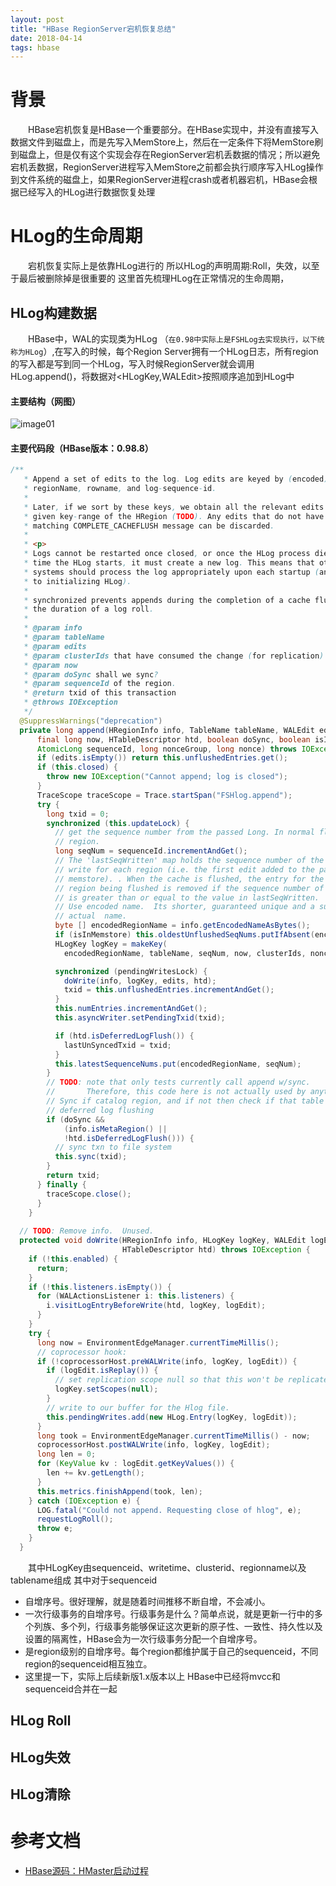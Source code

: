 ```yaml
---
layout: post
title: "HBase RegionServer宕机恢复总结"
date: 2018-04-14
tags: hbase
---
```


# 背景
&emsp;&emsp;HBase宕机恢复是HBase一个重要部分。在HBase实现中，并没有直接写入数据文件到磁盘上，而是先写入MemStore上，然后在一定条件下将MemStore刷到磁盘上，但是仅有这个实现会存在RegionServer宕机丢数据的情况；所以避免宕机丢数据，RegionServer进程写入MemStore之前都会执行顺序写入HLog操作到文件系统的磁盘上，如果RegionServer进程crash或者机器宕机，HBase会根据已经写入的HLog进行数据恢复处理

# HLog的生命周期
&emsp;&emsp;宕机恢复实际上是依靠HLog进行的 所以HLog的声明周期:Roll，失效，以至于最后被删除掉是很重要的 这里首先梳理HLog在正常情况的生命周期，

## HLog构建数据
&emsp;&emsp;HBase中，WAL的实现类为HLog （`在0.98中实际上是FSHLog去实现执行，以下统称为HLog`）,在写入的时候，每个Region Server拥有一个HLog日志，所有region的写入都是写到同一个HLog，写入时候RegionServer就会调用HLog.append()，将数据对<HLogKey,WALEdit>按照顺序追加到HLog中
#### 主要结构（网图）
![image01](https://igithu.github.io/summary/images/hlog.png)

#### 主要代码段（HBase版本：0.98.8）
```java
/**
   * Append a set of edits to the log. Log edits are keyed by (encoded)
   * regionName, rowname, and log-sequence-id.
   *
   * Later, if we sort by these keys, we obtain all the relevant edits for a
   * given key-range of the HRegion (TODO). Any edits that do not have a
   * matching COMPLETE_CACHEFLUSH message can be discarded.
   *
   * <p>
   * Logs cannot be restarted once closed, or once the HLog process dies. Each
   * time the HLog starts, it must create a new log. This means that other
   * systems should process the log appropriately upon each startup (and prior
   * to initializing HLog).
   *
   * synchronized prevents appends during the completion of a cache flush or for
   * the duration of a log roll.
   *
   * @param info
   * @param tableName
   * @param edits
   * @param clusterIds that have consumed the change (for replication)
   * @param now
   * @param doSync shall we sync?
   * @param sequenceId of the region.
   * @return txid of this transaction
   * @throws IOException
   */
  @SuppressWarnings("deprecation")
  private long append(HRegionInfo info, TableName tableName, WALEdit edits, List<UUID> clusterIds,
      final long now, HTableDescriptor htd, boolean doSync, boolean isInMemstore, 
      AtomicLong sequenceId, long nonceGroup, long nonce) throws IOException {
      if (edits.isEmpty()) return this.unflushedEntries.get();
      if (this.closed) {
        throw new IOException("Cannot append; log is closed");
      }
      TraceScope traceScope = Trace.startSpan("FSHlog.append");
      try {
        long txid = 0;
        synchronized (this.updateLock) {
          // get the sequence number from the passed Long. In normal flow, it is coming from the
          // region.
          long seqNum = sequenceId.incrementAndGet();
          // The 'lastSeqWritten' map holds the sequence number of the oldest
          // write for each region (i.e. the first edit added to the particular
          // memstore). . When the cache is flushed, the entry for the
          // region being flushed is removed if the sequence number of the flush
          // is greater than or equal to the value in lastSeqWritten.
          // Use encoded name.  Its shorter, guaranteed unique and a subset of
          // actual  name.
          byte [] encodedRegionName = info.getEncodedNameAsBytes();
          if (isInMemstore) this.oldestUnflushedSeqNums.putIfAbsent(encodedRegionName, seqNum);
          HLogKey logKey = makeKey(
            encodedRegionName, tableName, seqNum, now, clusterIds, nonceGroup, nonce);

          synchronized (pendingWritesLock) {
            doWrite(info, logKey, edits, htd);
            txid = this.unflushedEntries.incrementAndGet();
          }
          this.numEntries.incrementAndGet();
          this.asyncWriter.setPendingTxid(txid);

          if (htd.isDeferredLogFlush()) {
            lastUnSyncedTxid = txid;
          }
          this.latestSequenceNums.put(encodedRegionName, seqNum);
        }
        // TODO: note that only tests currently call append w/sync.
        //       Therefore, this code here is not actually used by anything.
        // Sync if catalog region, and if not then check if that table supports
        // deferred log flushing
        if (doSync &&
            (info.isMetaRegion() ||
            !htd.isDeferredLogFlush())) {
          // sync txn to file system
          this.sync(txid);
        }
        return txid;
      } finally {
        traceScope.close();
      }
    }
    
  // TODO: Remove info.  Unused.
  protected void doWrite(HRegionInfo info, HLogKey logKey, WALEdit logEdit, 
                         HTableDescriptor htd) throws IOException {
    if (!this.enabled) {
      return;
    }
    if (!this.listeners.isEmpty()) {
      for (WALActionsListener i: this.listeners) {
        i.visitLogEntryBeforeWrite(htd, logKey, logEdit);
      }
    }
    try {
      long now = EnvironmentEdgeManager.currentTimeMillis();
      // coprocessor hook:
      if (!coprocessorHost.preWALWrite(info, logKey, logEdit)) {
        if (logEdit.isReplay()) {
          // set replication scope null so that this won't be replicated
          logKey.setScopes(null);
        }
        // write to our buffer for the Hlog file.
        this.pendingWrites.add(new HLog.Entry(logKey, logEdit));
      }
      long took = EnvironmentEdgeManager.currentTimeMillis() - now;
      coprocessorHost.postWALWrite(info, logKey, logEdit);
      long len = 0;
      for (KeyValue kv : logEdit.getKeyValues()) {
        len += kv.getLength();
      }
      this.metrics.finishAppend(took, len);
    } catch (IOException e) {
      LOG.fatal("Could not append. Requesting close of hlog", e);
      requestLogRoll();
      throw e;
    }
  }

```
&emsp;&emsp;其中HLogKey由sequenceid、writetime、clusterid、regionname以及tablename组成 其中对于sequenceid
* 自增序号。很好理解，就是随着时间推移不断自增，不会减小。
* 一次行级事务的自增序号。行级事务是什么？简单点说，就是更新一行中的多个列族、多个列，行级事务能够保证这次更新的原子性、一致性、持久性以及设置的隔离性，HBase会为一次行级事务分配一个自增序号。
* 是region级别的自增序号。每个region都维护属于自己的sequenceid，不同region的sequenceid相互独立。
* 这里提一下，实际上后续新版1.x版本以上 HBase中已经将mvcc和sequenceid合并在一起


## HLog Roll

## HLog失效
## HLog清除


# 参考文档
* [HBase源码：HMaster启动过程](https://yq.aliyun.com/articles/25837)

